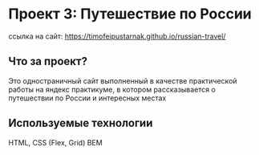 # Проект 3: Путешествие по России

ссылка на сайт: https://timofeipustarnak.github.io/russian-travel/

## Что за проект?

Это одностраничный сайт выполненный в качестве практической работы на яндекс практикуме, в котором рассказывается о путешествии по России и интересных местах

## Используемые технологии 

HTML, CSS (Flex, Grid) BEM